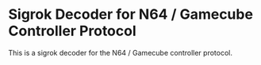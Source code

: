 # Sigrok Decoder for N64 / Gamecube Controller Protocol

This is a sigrok decoder for the N64 / Gamecube controller protocol.
